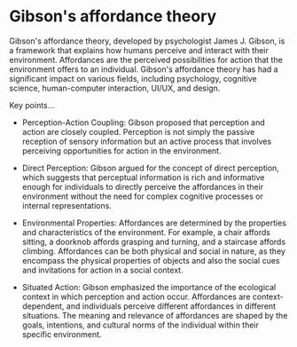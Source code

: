 # Gibson's affordance theory

Gibson's affordance theory, developed by psychologist James J. Gibson, is a framework that explains how humans perceive and interact with their environment. Affordances are the perceived possibilities for action that the environment offers to an individual. Gibson's affordance theory has had a significant impact on various fields, including psychology, cognitive science, human-computer interaction, UI/UX, and design.

Key points…

* Perception-Action Coupling: Gibson proposed that perception and action are closely coupled. Perception is not simply the passive reception of sensory information but an active process that involves perceiving opportunities for action in the environment.

* Direct Perception: Gibson argued for the concept of direct perception, which suggests that perceptual information is rich and informative enough for individuals to directly perceive the affordances in their environment without the need for complex cognitive processes or internal representations.

* Environmental Properties: Affordances are determined by the properties and characteristics of the environment. For example, a chair affords sitting, a doorknob affords grasping and turning, and a staircase affords climbing. Affordances can be both physical and social in nature, as they encompass the physical properties of objects and also the social cues and invitations for action in a social context.

* Situated Action: Gibson emphasized the importance of the ecological context in which perception and action occur. Affordances are context-dependent, and individuals perceive different affordances in different situations. The meaning and relevance of affordances are shaped by the goals, intentions, and cultural norms of the individual within their specific environment.

